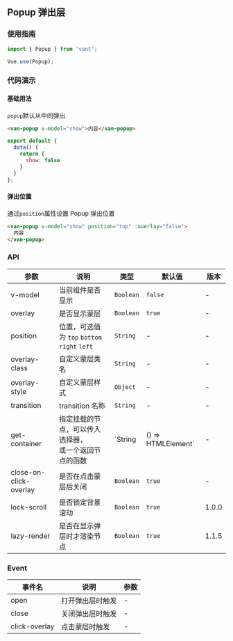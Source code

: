 ## Popup 弹出层

### 使用指南
``` javascript
import { Popup } from 'vant';

Vue.use(Popup);
```

### 代码演示

#### 基础用法
`popup`默认从中间弹出

```html
<van-popup v-model="show">内容</van-popup>
```

```javascript
export default {
  data() {
    return {
      show: false
    }
  }
};
```

#### 弹出位置
通过`position`属性设置 Popup 弹出位置

```html
<van-popup v-model="show" position="top" :overlay="false">
  内容
</van-popup>
```

### API

| 参数 | 说明 | 类型 | 默认值 | 版本 |
|------|------|------|------|------|
| v-model | 当前组件是否显示 | `Boolean` | `false` | - |
| overlay | 是否显示蒙层 | `Boolean` | `true` | - |
| position | 位置，可选值为 `top` `bottom` <br> `right` `left` | `String` | - | - |
| overlay-class | 自定义蒙层类名 | `String` | - | - |
| overlay-style | 自定义蒙层样式 | `Object` | - | - |
| transition | transition 名称 | `String` | - | - |
| get-container | 指定挂载的节点，可以传入选择器，<br>或一个返回节点的函数 | `String | () => HTMLElement` | - | - |
| close-on-click-overlay | 是否在点击蒙层后关闭 | `Boolean` | `true` | - |
| lock-scroll | 是否锁定背景滚动 | `Boolean` | `true` | 1.0.0 |
| lazy-render | 是否在显示弹层时才渲染节点 | `Boolean` | `true` | 1.1.5 |

### Event

| 事件名 | 说明 | 参数 |
|------|------|------|
| open | 打开弹出层时触发 | - |
| close | 关闭弹出层时触发 | - |
| click-overlay | 点击蒙层时触发 | - |
